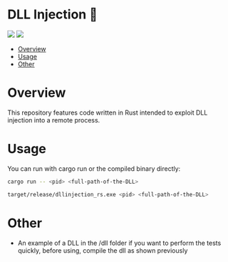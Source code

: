 # DLL Injection 🦀

<p align="left">
	<a href="https://www.rust-lang.org/"><img src="https://img.shields.io/badge/made%20with-Rust-red"></a>
	<a href="#"><img src="https://img.shields.io/badge/platform-windows-blueviolet"></a>
</p>

- [Overview](#overview)
- [Usage](#usage)
- [Other](#other)

# Overview

This repository features code written in Rust intended to exploit DLL injection into a remote process.

# Usage

You can run with cargo run or the compiled binary directly:
```sh
cargo run -- <pid> <full-path-of-the-DLL>
```
```sh
target/release/dllinjection_rs.exe <pid> <full-path-of-the-DLL>
```

# Other
- An example of a DLL in the /dll folder if you want to perform the tests quickly, before using, compile the dll as shown previously